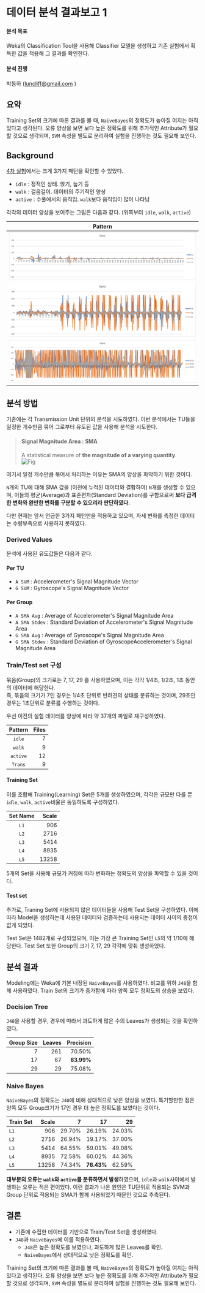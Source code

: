 # 데이터 분석 결과보고 1

#### 분석 목표
Weka의 Classification Tool을 사용해 Classifier 모델을 생성하고 기존 실험에서 획득한 값을 적용해 그 결과를 확인한다.

#### 분석 진행
박동하 (luncliff@gmail.com )

## 요약

Training Set의 크기에 따른 결과를 볼 때, `NaiveBayes`의 정확도가 높아질 여지는 아직 있다고 생각된다. 오류 양상을 보면 보다 높은 정확도를 위해 추가적인 Attribute가 필요할 것으로 생각되며, `SVM` 속성을 별도로 분리하여 실험을 진행하는 것도 필요해 보인다.

## Background
[4차 실험](../Experiment/4th.md)에서는 크게 3가지 패턴을 확인할 수 있었다.

 - `idle` : 정적인 상태. 앉기, 눕기 등 
 - `walk` : 걸음걸이. 데이터의 주기적인 양상
 - `active` : 수풀에서의 움직임. `walk`보다 움직임이 많이 나타남

각각의 데이터 양상을 보여주는 그림은 다음과 같다. (위쪽부터 `idle`, `walk`, `active`)

| Pattern |
|:-------:|
| ![Fig idle](../Experiment/4th/Images/IdleGyro.jpg) |
| ![Fig walk](../Experiment/4th/Images/WalkGyro.jpg) |
| ![Fig active](../Experiment/4th/Images/ActiveGyro.jpg) |


## 분석 방법
기존에는 각 Transmission Unit 단위의 분석을 시도하였다. 이번 분석에서는 TU들을 일정한 개수만큼 묶어 그로부터 유도된 값을 사용해 분석을 시도한다. 

> #### Signal Magnitude Area : SMA
> A statistical measure of **the magnitude of a varying quantity**.   
> ![Fig](https://wikimedia.org/api/rest_v1/media/math/render/svg/a49904e54957d30600c61f4adb00125378213ecb)

여기서 일정 개수만큼 묶어서 처리하는 이유는 SMA의 양상을 파악하기 위한 것이다. 

`N`개의 TU에 대해 SMA 값을 (이전에 누적된 데이터와 결합하여) `N`개를 생성할 수 있으며, 이들의 평균(Average)과 표준편차(Standard Deviation)를 구함으로써 **보다 급격한 변화와 완만한 변화를 구분할 수 있으리라 판단하였다.**

다만 현재는 앞서 언급한 3가지 패턴만을 적용하고 있으며, 자세 변화를 측정한 데이터는 수량부족으로 사용하지 못하였다.

### Derived Values
분석에 사용된 유도값들은 다음과 같다.

#### Per TU
 - `A SVM` : Accelerometer's Signal Magnitude Vector
 - `G SVM` : Gyroscope's Signal Magnitude Vector
#### Per Group
 - `A SMA Avg` : Average of Accelerometer's Signal Magnitude Area
 - `A SMA Stdev` : Standard Deviation of Accelerometer's Signal Magnitude Area
 - `G SMA Avg` : Average of Gyroscope's Signal Magnitude Area
 - `G SMA Stdev` : Standard Deviation of GyroscopeAccelerometer's Signal Magnitude Area
 
### Train/Test set 구성
묶음(Group)의 크기로는 7, 17, 29 를 사용하였으며, 이는 각각 1/4초, 1/2초, 1초 동안의 데이터에 해당한다.   
즉, 묶음의 크기가 7인 경우는 1/4초 단위로 반려견의 상태를 분류하는 것이며, 29초인 경우는 1초단위로 분류를 수행하는 것이다.

우선 이전의 실험 데이터를 양상에 따라 약 37개의 파일로 재구성하였다.

| Pattern   | Files |
|:---------:|------:|
| `idle`    | 7     |
| `walk`    | 9     |
| `active`  | 12    |
| `Trans`   | 9     |

#### Training Set

이를 조합해 Training(Learning) Set은 5개를 생성하였으며, 각각은 규모만 다를 뿐 `idle`, `walk`, `active`비율은 동일하도록 구성하였다.

| Set Name  | Scale |
|:---------:|------:|
| `L1`      | 906   |
| `L2`      | 2716  |
| `L3`      | 5414  |
| `L4`      | 8935  |
| `L5`      | 13258 |

5개의 Set을 사용해 규모가 커짐에 따라 변화하는 정확도의 양상을 파악할 수 있을 것이다.

#### Test set

추가로, Traning Set에 사용되지 않은 데이터들을 사용해 Test Set을 구성하였다. 이에 따라 Model을 생성하는데 사용된 데이터돠 검증하는데 사용되는 데이터 사이의 중첩이 없게 되었다.

Test Set은 1482개로 구성되었으며, 이는 가장 큰 Training Set인 `L5`의 약 1/10에 해당한다. Test Set 또한 Group의 크기 7, 17, 29 각각에 맞춰 생성하였다.


## 분석 결과
Modeling에는 Weka에 기본 내장된 `NaiveBayes`를 사용하였다. 비교를 위하 `J48`을 함께 사용하였다. Train Set의 크기가 증가함에 따라 양쪽 모두 정확도의 상승을 보였다.

### Decision Tree
`J48`을 사용할 경우, 경우에 따라서 과도하게 많은 수의 Leaves가 생성되는 것을 확인하였다.

| Group Size | Leaves | Precision |
|-----------:|-------:|----------:|
| 7          | 261    | 70.50%    |
| 17         | 67     | **83.99%**    |
| 29         | 29     | 75.08%    |


### Naive Bayes
`NaiveBayes`의 정확도는 `J48`에 비해 상대적으로 낮은 양상을 보였다. 특기할만한 점은 양쪽 모두 Group크기가 17인 경우 더 높은 정확도를 보였다는 것이다.


| Train Set | Scale | 7      | 17     | 29     |
|-----------|------:|-------:|-------:|-------:|
| `L1`      | 906   | 29.70% | 26.19% | 24.03% |
| `L2`      | 2716  | 26.94% | 19.17% | 37.00% |
| `L3`      | 5414  | 64.55% | 59.01% | 49.08% |
| `L4`      | 8935  | 72.58% | 60.02% | 44.36% |
| `L5`      | 13258 | 74.34% | **76.43%** | 62.59% |

**대부분의 오류는 `walk`와 `active`를 분류하면서 발생**하였으며, 
`idle`과 `walk`사이에서 발생하는 오류는 적은 편이었다. 이런 결과가 나온 원인은 TU단위로 적용되는 SVM과 Group 단위로 적용되는 SMA가 함께 사용되었기 때문인 것으로 추측된다. 

## 결론
 - 기존에 수집한 데이터를 기반으로 Train/Test Set을 생성하였다.
 - `J48`과 `NaiveBayes`에 이를 적용하였다.
    - `J48`은 높은 정확도를 보였으나, 과도하게 많은 Leaves를 확인.
    - `NaiveBayes`에서 상대적으로 낮은 정확도를 확인.

Training Set의 크기에 따른 결과를 볼 때, `NaiveBayes`의 정확도가 높아질 여지는 아직 있다고 생각된다. 오류 양상을 보면 보다 높은 정확도를 위해 추가적인 Attribute가 필요할 것으로 생각되며, `SVM` 속성을 별도로 분리하여 실험을 진행하는 것도 필요해 보인다.

